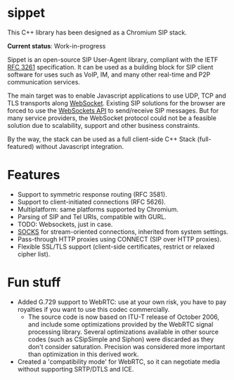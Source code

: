 # sippet

This C++ library has been designed as a Chromium SIP stack.

**Current status**: Work-in-progress

Sippet is an open-source SIP User-Agent library, compliant with the IETF [RFC 3261](https://www.ietf.org/rfc/rfc3261.txt)
specification. It can be used as a building block for SIP client software for uses such as VoIP, IM, and many other real-time
and P2P communication services.

The main target was to enable Javascript applications to use UDP, TCP and TLS transports along
[WebSocket](http://en.wikipedia.org/wiki/WebSocket). Existing SIP solutions for the browser are forced to use the
[WebSockets API](http://www.w3.org/TR/2011/WD-websockets-20110419/) to send/receive SIP messages. But for many service
providers, the WebSocket protocol could not be a feasible solution due to scalability, support and other business constraints.

By the way, the stack can be used as a full client-side C++ Stack (full-featured) without Javascript integration.

# Features

* Support to symmetric response routing (RFC 3581).
* Support to client-initiated connections (RFC 5626).
* Multiplatform: same platforms supported by Chromium.
* Parsing of SIP and Tel URIs, compatible with GURL.
* TODO: Websockets, just in case.
* [SOCKS](http://en.wikipedia.org/wiki/SOCKS) for stream-oriented connections, inherited from system settings.
* Pass-through HTTP proxies using CONNECT (SIP over HTTP proxies).
* Flexible SSL/TLS support (client-side certificates, restrict or relaxed cipher list).

# Fun stuff

* Added G.729 support to WebRTC: use at your own risk, you have to pay royalties if you want to use this codec commercially.
  * The source code is now based on ITU-T release of October 2006, and include some optimizations provided by the WebRTC signal processing library. Several optimizations available in other source codes (such as CSipSimple and Siphon) were discarded as they don't consider saturation. Precision was considered more important than optimization in this derived work.
* Created a 'compatibility mode' for WebRTC, so it can negotiate media without supporting SRTP/DTLS and ICE.
